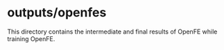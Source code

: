 # outputs/openfes

This directory contains the intermediate and final results of OpenFE while training OpenFE.
